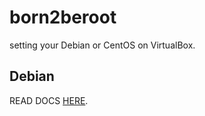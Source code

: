 # born2beroot

setting your Debian or CentOS on VirtualBox.


## Debian

READ DOCS [HERE](https://www.debian.org/).
